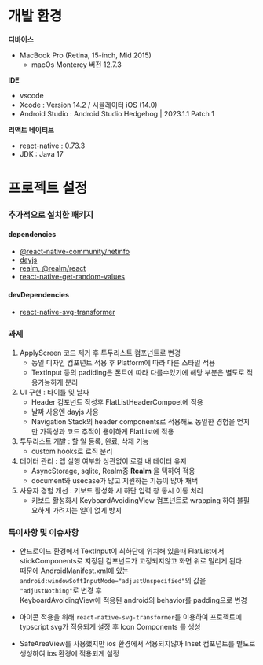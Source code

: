# 개발 환경

**디바이스**

- MacBook Pro (Retina, 15-inch, Mid 2015)
  - macOs Monterey 버전 12.7.3

**IDE**

- vscode
- Xcode : Version 14.2 / 시뮬레이터 iOS (14.0)
- Android Studio : Android Studio Hedgehog | 2023.1.1 Patch 1

**리액트 네이티브**

- react-native : 0.73.3
- JDK : Java 17

# 프로젝트 설정

### 추가적으로 설치한 패키지

#### dependencies

- [@react-native-community/netinfo](https://www.npmjs.com/package/@react-native-community/netinfo)
- [dayjs](https://www.npmjs.com/package/dayjs)
- [realm, @realm/react](https://www.npmjs.com/package/@realm/react)
- [react-native-get-random-values](https://www.npmjs.com/package/react-native-get-random-values)

#### devDependencies

- [react-native-svg-transformer](https://github.com/kristerkari/react-native-svg-transformer)

### 과제

1. ApplyScreen 코드 제거 후 투두리스트 컴포넌트로 변경
   - 동일 디자인 컴포넌트 적용 후 Platform에 따라 다른 스타일 적용
   - TextInput 등의 padiding은 폰트에 따라 다를수있기에 해당 부분은 별도로 적용가능하게 분리
2. UI 구현 : 타이틀 및 날짜
   - Header 컴포넌트 작성후 FlatListHeaderCompoet에 적용
   - 날짜 사용엔 dayjs 사용
   - Navigation Stack의 header components로 적용해도 동일한 경험을 얻지만 가독성과 코드 추적이 용이하게 FlatList에 적용
3. 투두리스트 개발 : 할 일 등록, 완료, 삭제 기능
   - custom hooks로 로직 분리
4. 데이터 관리 : 앱 실행 여부와 상관없이 로컬 내 데이터 유지
   - AsyncStorage, sqlite, Realm중 **Realm** 을 택하여 적용
   - document와 usecase가 많고 지원하는 기능이 많아 채택
5. 사용자 경험 개선 : 키보드 활성화 시 하단 입력 창 동시 이동 처리
   - 키보드 활성화시 KeyboardAvoidingView 컴포넌트로 wrapping 하여 불필요하게 가려지는 일이 없게 방지

### 특이사항 및 이슈사항

- 안드로이드 환경에서 TextInput이 최하단에 위치해 있을때 FlatList에서 stickComponents로 지정된 컴포넌트가 고정되지않고 화면 위로 밀리게 된다.<br />때문에 AndroidManifest.xml에 있는 `android:windowSoftInputMode="adjustUnspecified"`의 값을 `"adjustNothing"`로 변경 후<br>
  KeyboardAvoidingView에 적용된 android의 behavior를 padding으로 변경

- 아이콘 적용을 위해 `react-native-svg-transformer`를 이용하여 프로젝트에 typscript svg가 적용되게 설정 후 Icon Components 를 생성

- SafeAreaView를 사용했지만 ios 환경에서 적용되지않아 Inset 컴포넌트를 별도로 생성하여 ios 환경에 적용되게 설정
